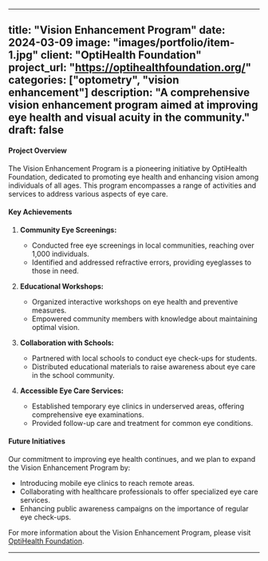 
---
title: "Vision Enhancement Program"
date: 2024-03-09
image: "images/portfolio/item-1.jpg"
client: "OptiHealth Foundation"
project_url: "https://optihealthfoundation.org/"
categories: ["optometry", "vision enhancement"]
description: "A comprehensive vision enhancement program aimed at improving eye health and visual acuity in the community."
draft: false
---

#### Project Overview

The Vision Enhancement Program is a pioneering initiative by OptiHealth Foundation, dedicated to promoting eye health and enhancing vision among individuals of all ages. This program encompasses a range of activities and services to address various aspects of eye care.

#### Key Achievements

1. **Community Eye Screenings:**
   - Conducted free eye screenings in local communities, reaching over 1,000 individuals.
   - Identified and addressed refractive errors, providing eyeglasses to those in need.

2. **Educational Workshops:**
   - Organized interactive workshops on eye health and preventive measures.
   - Empowered community members with knowledge about maintaining optimal vision.

3. **Collaboration with Schools:**
   - Partnered with local schools to conduct eye check-ups for students.
   - Distributed educational materials to raise awareness about eye care in the school community.

4. **Accessible Eye Care Services:**
   - Established temporary eye clinics in underserved areas, offering comprehensive eye examinations.
   - Provided follow-up care and treatment for common eye conditions.

#### Future Initiatives

Our commitment to improving eye health continues, and we plan to expand the Vision Enhancement Program by:

- Introducing mobile eye clinics to reach remote areas.
- Collaborating with healthcare professionals to offer specialized eye care services.
- Enhancing public awareness campaigns on the importance of regular eye check-ups.

For more information about the Vision Enhancement Program, please visit [OptiHealth Foundation](https://optihealthfoundation.org/).

---


